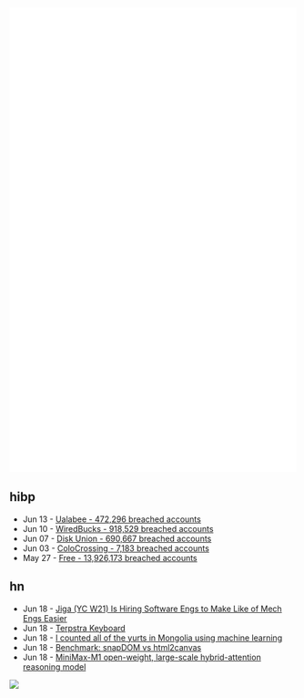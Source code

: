 ![Metrics](https://raw.githubusercontent.com/phixion/phixion/master/metrics.svg)

## hibp

<!--
for https://github.com/phixion/phixion/blob/main/.github/workflows/feeds.yml
-->
<!--START_SECTION:haveibeenpwnd-->
- Jun 13 - [Ualabee - 472,296 breached accounts](https://haveibeenpwned.com/Breach/Ualabee)
- Jun 10 - [WiredBucks - 918,529 breached accounts](https://haveibeenpwned.com/Breach/WiredBucks)
- Jun 07 - [Disk Union - 690,667 breached accounts](https://haveibeenpwned.com/Breach/DiskUnion)
- Jun 03 - [ColoCrossing - 7,183 breached accounts](https://haveibeenpwned.com/Breach/ColoCrossing)
- May 27 - [Free - 13,926,173 breached accounts](https://haveibeenpwned.com/Breach/FreeMobile)
<!--END_SECTION:haveibeenpwnd-->

## hn

<!--
for https://github.com/phixion/phixion/blob/main/.github/workflows/feeds.yml
-->
<!--START_SECTION:hn-->
- Jun 18 - [Jiga (YC W21) Is Hiring Software Engs to Make Like of Mech Engs Easier](https://www.workatastartup.com/companies/jiga)
- Jun 18 - [Terpstra Keyboard](http://terpstrakeyboard.com/web-app/keys.htm)
- Jun 18 - [I counted all of the yurts in Mongolia using machine learning](https://monroeclinton.com/counting-all-yurts-in-mongolia/)
- Jun 18 - [Benchmark: snapDOM vs html2canvas](https://zumerlab.github.io/snapdom/)
- Jun 18 - [MiniMax-M1 open-weight, large-scale hybrid-attention reasoning model](https://github.com/MiniMax-AI/MiniMax-M1)
<!--END_SECTION:hn-->

<!--
for https://yhype.me
-->
![](https://hit.yhype.me/github/profile?user_id=13013670)
